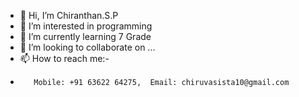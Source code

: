 - 👋 Hi, I’m Chiranthan.S.P
- 👀 I’m interested in programming
- 🌱 I’m currently learning 7 Grade
- 💞️ I’m looking to collaborate on ...
- 📫 How to reach me:-
-        Mobile: +91 63622 64275,  Email: chiruvasista10@gmail.com

<!---
ChiranthanSP/ChiranthanSP is a ✨ special ✨ repository because its `README.md` (this file) appears on your GitHub profile.
You can click the Preview link to take a look at your changes.
--->
